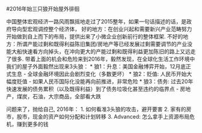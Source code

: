 #2016年始三只狼开始屋外徘徊

中国整体宏观经济一路风雨飘摇地走过了2015整年，如果一句话描述的话，是政府导向型宏观调控整个经济体，
好的地方：在创业兴起和需要新兴产业范畴努力开始做到自上而下的布局，提供出来了小微企业创新前行的整体框架.
不好的地方：所谓产能过剩和既得利益陈旧集团/房地产等已经发展过剩需要调节的产业没能大船快速看方向掉头，在冲向更大的产能过剩和既得利益更加陈旧的路上又远走了很多.
带着上面的机会和危险来到2016年，毅然发现，在全球化生活工作环境中我们的屋子外面毅然出现来3头狼： * 狼1：升息：美国金融博弈开始，12月底正式生息 - 全球金融环境因此会剧烈变化（多数更坏） * 狼2：贬值: 人民币开始大幅度贬值 - 如果人民币国际化没能再向前推进，非常危险 * 狼3：债务: 过去20年快速发展的债务累积（以及既得利益）到了债务垃圾化甚至违约的临界点 - 房地产，煤炭，石油，大宗商品，全部看大跌

问题来了，抛给自己, 2016年： 1. 如何看准3头狼的攻击，避开要害 2. 家有的房市，股市，现金的资产如何分配和计划转移 3. Advanced: 怎么拿手上资源布局危机，赚到更多的钱
